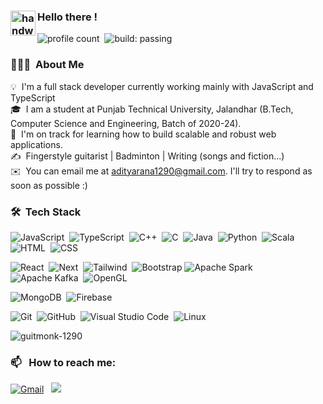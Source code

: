 ### <img alt="handwavegif" src="https://user-images.githubusercontent.com/39513876/112366216-8cfe7400-8cfe-11eb-8116-7d3dbae20e97.gif" width='40' align="left"/> Hello there !
![profile count](https://komarev.com/ghpvc/?username=guitmonk-1290&color=red)&nbsp;
![build: passing](https://img.shields.io/badge/build-passing-success)
### 👨🏻‍💻 &nbsp;About Me

💡 &nbsp;I'm a full stack developer currently working mainly with JavaScript and TypeScript \
🎓&nbsp; I am a student at Punjab Technical University, Jalandhar (B.Tech, Computer Science and Engineering, Batch of 2020-24).\
🌱 &nbsp;I'm on track for learning how to build scalable and robust web applications.\
✍️ &nbsp;Fingerstyle guitarist | Badminton | Writing (songs and fiction...)\
✉️ &nbsp;You can email me at adityarana1290@gmail.com. I'll try to respond as soon as possible :)


### 🛠 &nbsp;Tech Stack

![JavaScript](https://img.shields.io/badge/-JavaScript-05122A?style=flat&logo=javascript)&nbsp;
![TypeScript](https://img.shields.io/badge/-TypeScript-05122A?style=flat&logo=typescript)&nbsp;
![C++](https://img.shields.io/badge/-C++-05122A?style=flat&logo=C%2B%2B&logoColor=00599C)&nbsp;
![C](https://img.shields.io/badge/-C-05122A?style=flat&logo=C&logoColor=A8B9CC)&nbsp;
![Java](https://img.shields.io/badge/-Java-05122A?style=flat&logo=java&logoColor=FFA518)&nbsp;
![Python](https://img.shields.io/badge/-Python-05122A?style=flat&logo=python)&nbsp;
![Scala](https://img.shields.io/badge/-Scala-05122A?style=flat&logo=scala)&nbsp;
![HTML](https://img.shields.io/badge/-HTML-05122A?style=flat&logo=HTML5)&nbsp;
![CSS](https://img.shields.io/badge/-CSS-05122A?style=flat&logo=CSS3&logoColor=1572B6)&nbsp;

![React](https://img.shields.io/badge/-React-05122A?style=flat&logo=react)&nbsp;
![Next](https://img.shields.io/badge/-Next-05122A?style=flat&logo=next.js)&nbsp;
![Tailwind](https://img.shields.io/badge/-Tailwind-05122A?style=flat&logo=tailwindcss)&nbsp;
![Bootstrap](https://img.shields.io/badge/-Bootstrap-05122A?style=flat&logo=bootstrap&logoColor=563D7C)
![Apache Spark](https://img.shields.io/badge/-ApacheSpark-05122A?style=flat&logo=apachespark)&nbsp;
![Apache Kafka](https://img.shields.io/badge/-ApacheKafka-05122A?style=flat&logo=apachekafka)&nbsp;
![OpenGL](https://img.shields.io/badge/-OpenGL-05122A?style=flat&logo=opengl)&nbsp;

![MongoDB](https://img.shields.io/badge/-MongoDB-05122A?style=flat&logo=mongodb)&nbsp;
![Firebase](https://img.shields.io/badge/-Firebase-05122A?style=flat&logo=firebase)&nbsp;

![Git](https://img.shields.io/badge/-Git-05122A?style=flat&logo=git)&nbsp;
![GitHub](https://img.shields.io/badge/-GitHub-05122A?style=flat&logo=github)&nbsp;
![Visual Studio Code](https://img.shields.io/badge/-Visual%20Studio%20Code-05122A?style=flat&logo=visual-studio-code&logoColor=007ACC)&nbsp;
![Linux](https://img.shields.io/badge/-Linux-05122A?style=flat&logo=linux)&nbsp;


<p><img align="center" src="https://github-readme-streak-stats.herokuapp.com/?user=guitmonk-1290&" alt="guitmonk-1290" /></p>

### 📫 &nbsp; How to reach me:


<a href="mailto:adityarana1290@gmail.com"><img alt="Gmail" src="https://img.shields.io/badge/Gmail-D14836?style=flat&logo=gmail&logoColor=white" /></a> &nbsp;
<a href="https://instagram.com/adiran_s"><img src="https://img.shields.io/badge/-@adiran_s-E4405F?style=flat&logo=Instagram&logoColor=white"/></a> &nbsp;

<!--
Here are some ideas to get you started:

- 🔭 I’m currently working on ...
- 🌱 I’m currently learning ...
- 👯 I’m looking to collaborate on ...
- 🤔 I’m looking for help with ...
- 💬 Ask me about ...
- 📫 How to reach me: ...
- 😄 Pronouns: ...
- ⚡ Fun fact: ...
-->
